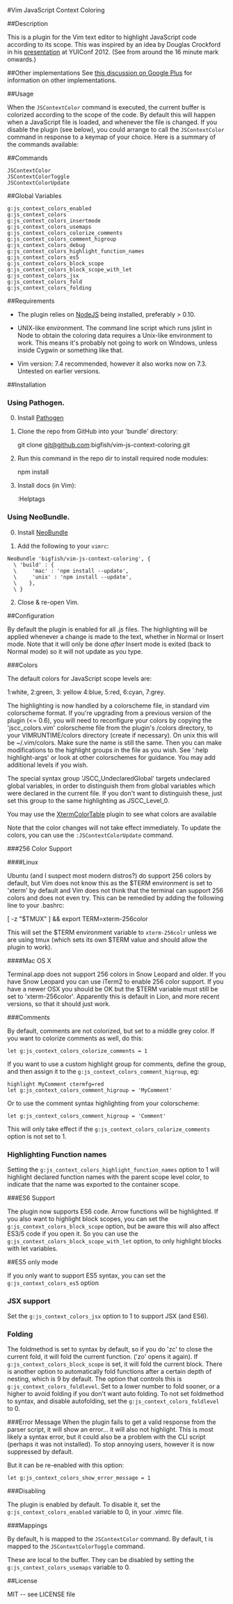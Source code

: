 #Vim JavaScript Context Coloring

##Description

This is a plugin for the Vim text editor to highlight JavaScript code 
according to its scope. This was inspired by an idea by Douglas Crockford
in his [presentation](http://www.youtube.com/watch?v=dkZFtimgAcM) at YUIConf 2012.
(See from around the 16 minute mark onwards.) 

##Other implementations
See [this discussion on Google Plus](https://plus.google.com/118095276221607585885/posts/FzKnHk96m2C)
for information on other implementations.

##Usage

When the `JSContextColor` command is executed, the current buffer is colorized
according to the scope of the code. By default this will happen when a JavaScript
file is loaded, and whenever the file is changed. If you disable the plugin (see below),
you could arrange to call the `JSContextColor` command in response to a keymap of
your choice. Here is a summary of the commands available:

##Commands

    JSContextColor
    JSContextColorToggle
    JSContextColorUpdate

##Global Variables

    g:js_context_colors_enabled
    g:js_context_colors
    g:js_context_colors_insertmode
    g:js_context_colors_usemaps
    g:js_context_colors_colorize_comments
    g:js_context_colors_comment_higroup
    g:js_context_colors_debug
    g:js_context_colors_highlight_function_names
    g:js_context_colors_es5
    g:js_context_colors_block_scope
    g:js_context_colors_block_scope_with_let
    g:js_context_colors_jsx
    g:js_context_colors_fold
    g:js_context_colors_folding

##Requirements

* The plugin relies on [NodeJS](http://nodejs.org/) being installed, preferably > 0.10.

* UNIX-like environment. The command line script which runs jslint in Node to obtain the coloring data 
requires a Unix-like environment to work. This means it's probably not going to work
on Windows, unless inside Cygwin or something like that. 

* Vim version: 7.4 recommended, however it also works now on 7.3. Untested on earlier versions. 

##Installation

### Using Pathogen.

0. Install [Pathogen](https://github.com/tpope/vim-pathogen)

1. Clone the repo from GitHub into your 'bundle' directory:

    git clone git@github.com:bigfish/vim-js-context-coloring.git

2. Run this command in the repo dir to install required node modules:

    npm install

3. Install docs (in Vim):

    :Helptags

### Using NeoBundle.

0. Install [NeoBundle](https://github.com/Shougo/neobundle.vim#quick-start)

1. Add the following to your `vimrc`:

```VimL
NeoBundle 'bigfish/vim-js-context-coloring', {
  \ 'build' : {
  \     'mac' : 'npm install --update',
  \     'unix' : 'npm install --update',
  \    },
  \ }
```

2. Close & re-open Vim.

##Configuration

By default the plugin is enabled for all .js files. The highlighting will be applied
whenever a change is made to the text, whether in Normal or Insert mode. Note that it
will only be done *after* Insert mode is exited (back to Normal mode) so it will not 
update as you type.

###Colors

The default colors for JavaScript scope levels are:

1:white, 2:green, 3: yellow 4:blue, 5:red, 6:cyan, 7:grey.

The highlighting is now handled by a colorscheme file, in standard vim colorscheme format.
If you're upgrading from a previous version of the plugin (<= 0.6), you will need to 
reconfigure your colors by copying the 'jscc_colors.vim' colorscheme file from the
plugin's /colors directory, to your VIMRUNTIME/colors directory (create if necessary). 
On unix this will be ~/.vim/colors.  Make sure the name is still the same.
Then you can make modifications to the highlight groups in the file as you wish.
See ':help highlight-args' or look at other colorschemes for guidance. 
You may add additional levels if you wish. 

The special syntax group 'JSCC_UndeclaredGlobal' targets undeclared global
variables, in order to distinguish them from global variables which were
declared in the current file. If you don't want to distinguish these, just set
this group to the same highlighting as JSCC_Level_0.

You may use the [XtermColorTable](http://www.vim.org/scripts/script.php?script_id=3412) plugin to see what colors are available

Note that the color changes will not take effect immediately. To update the colors, you
can use the `:JSContextColorUpdate` command.

###256 Color Support

####Linux

Ubuntu (and I suspect most modern distros?) do support 256 colors by default, but Vim does not know this
as the $TERM environment is set to 'xterm' by default and Vim does not think that the terminal can support 
256 colors and does not even try. This can be remedied by adding the following line to your .bashrc:

   [ -z "$TMUX" ] && export TERM=xterm-256color

This will set the $TERM environment variable to `xterm-256colr` unless we are using tmux (which sets its own $TERM value and should allow the plugin to work).

####Mac OS X

Terminal.app does not support 256 colors in Snow Leopard and older. If you have Snow Leopard you can use iTerm2
 to enable 256 color support. If you have a newer OSX you should be OK but the $TERM variable must still be 
 set to 'xterm-256color'. Apparently this is default in Lion, and more recent versions, so that it should just work.

###Comments

By default, comments are not colorized, but set to a middle grey color. If
you want to colorize comments as well, do this:

	let g:js_context_colors_colorize_comments = 1

If you want to use a custom highlight group for comments, define the group,
and then assign it to the `g:js_context_colors_comment_higroup`, eg:

	highlight MyComment ctermfg=red
	let g:js_context_colors_comment_higroup = 'MyComment'

Or to use the comment syntax highlighting from your colorscheme:

	let g:js_context_colors_comment_higroup = 'Comment'

This will only take effect if the `g:js_context_colors_colorize_comments` option
is not set to 1.

### Highlighting Function names

Setting the `g:js_context_colors_highlight_function_names` option to 1 will
highlight declared function names with the parent scope level color, to
indicate that the name was exported to the container scope. 

###ES6 Support

The plugin now supports ES6 code. Arrow functions will be highlighted.
If you also want to highlight block scopes, you can set the `g:js_context_colors_block_scope`
option, but be aware this will also affect ES3/5 code if you open it. So you can 
use the `g:js_context_colors_block_scope_with_let` option, to only highlight
blocks with let variables.

##ES5 only mode

If you only want to support ES5 syntax, you can set the `g:js_context_colors_es5` option

### JSX support
 
Set the `g:js_context_colors_jsx` option to 1 to support JSX (and ES6).

### Folding

The foldmethod is set to syntax by default, so if you do 'zc' to close the current fold,
it will fold the current function. ('zo' opens it again). If `g:js_context_colors_block_scope`
is set, it will fold the current block. There is another option to automatically fold functions
after a certain depth of nesting, which is 9 by default. The option that controls this is
`g:js_context_colors_foldlevel`. Set to a lower number to fold sooner, or a higher to avoid folding 
if you don't want auto folding. To not set foldmethod to syntax, and disable autofolding,
set the `g:js_context_colors_foldlevel` to 0.

###Error Message
When the plugin fails to get a valid response from the parser script, it
will show an error... it will also not highlight. This is most likely a syntax error,
but it could also be a problem with the CLI script (perhaps it was not installed).
To stop annoying users, however it is now suppressed by default.

But it can be re-enabled with this option:

	let g:js_context_colors_show_error_message = 1

###Disabling

The plugin is enabled by default. To disable it, set the `g:js_context_colors_enabled` variable
to 0, in your .vimrc file.

###Mappings

By default, <localleader>h is mapped to the `JSContextColor` command.
By default, <localleader>t is mapped to the `JSContextColorToggle` command.

These are local to the buffer. They can be disabled by setting the `g:js_context_colors_usemaps` variable to 0.

##License

MIT -- see LICENSE file
